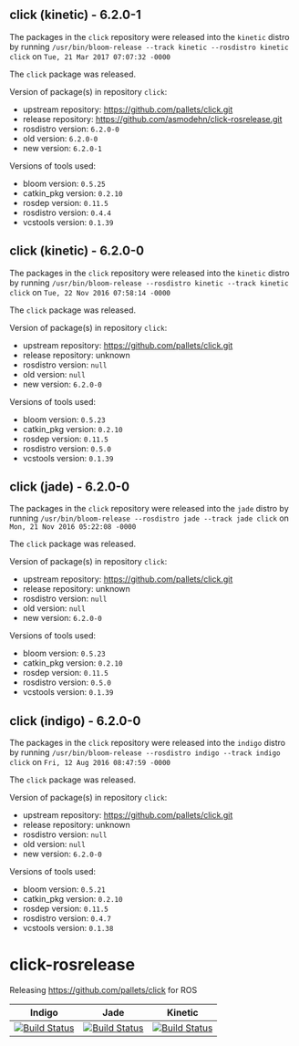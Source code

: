 ## click (kinetic) - 6.2.0-1

The packages in the `click` repository were released into the `kinetic` distro by running `/usr/bin/bloom-release --track kinetic --rosdistro kinetic click` on `Tue, 21 Mar 2017 07:07:32 -0000`

The `click` package was released.

Version of package(s) in repository `click`:

- upstream repository: https://github.com/pallets/click.git
- release repository: https://github.com/asmodehn/click-rosrelease.git
- rosdistro version: `6.2.0-0`
- old version: `6.2.0-0`
- new version: `6.2.0-1`

Versions of tools used:

- bloom version: `0.5.25`
- catkin_pkg version: `0.2.10`
- rosdep version: `0.11.5`
- rosdistro version: `0.4.4`
- vcstools version: `0.1.39`


## click (kinetic) - 6.2.0-0

The packages in the `click` repository were released into the `kinetic` distro by running `/usr/bin/bloom-release --rosdistro kinetic --track kinetic click` on `Tue, 22 Nov 2016 07:58:14 -0000`

The `click` package was released.

Version of package(s) in repository `click`:

- upstream repository: https://github.com/pallets/click.git
- release repository: unknown
- rosdistro version: `null`
- old version: `null`
- new version: `6.2.0-0`

Versions of tools used:

- bloom version: `0.5.23`
- catkin_pkg version: `0.2.10`
- rosdep version: `0.11.5`
- rosdistro version: `0.5.0`
- vcstools version: `0.1.39`


## click (jade) - 6.2.0-0

The packages in the `click` repository were released into the `jade` distro by running `/usr/bin/bloom-release --rosdistro jade --track jade click` on `Mon, 21 Nov 2016 05:22:08 -0000`

The `click` package was released.

Version of package(s) in repository `click`:

- upstream repository: https://github.com/pallets/click.git
- release repository: unknown
- rosdistro version: `null`
- old version: `null`
- new version: `6.2.0-0`

Versions of tools used:

- bloom version: `0.5.23`
- catkin_pkg version: `0.2.10`
- rosdep version: `0.11.5`
- rosdistro version: `0.5.0`
- vcstools version: `0.1.39`


## click (indigo) - 6.2.0-0

The packages in the `click` repository were released into the `indigo` distro by running `/usr/bin/bloom-release --rosdistro indigo --track indigo click` on `Fri, 12 Aug 2016 08:47:59 -0000`

The `click` package was released.

Version of package(s) in repository `click`:

- upstream repository: https://github.com/pallets/click.git
- release repository: unknown
- rosdistro version: `null`
- old version: `null`
- new version: `6.2.0-0`

Versions of tools used:

- bloom version: `0.5.21`
- catkin_pkg version: `0.2.10`
- rosdep version: `0.11.5`
- rosdistro version: `0.4.7`
- vcstools version: `0.1.38`


# click-rosrelease
Releasing https://github.com/pallets/click for ROS

| Indigo | Jade | Kinetic |
|:------:|:----:|:-------:|
| [![Build Status](https://travis-ci.org/asmodehn/click-rosrelease.svg?branch=release%2Findigo%2Fclick)](https://travis-ci.org/asmodehn/click-rosrelease) | [![Build Status](https://travis-ci.org/asmodehn/click-rosrelease.svg?branch=release%2Fjade%2Fclick)](https://travis-ci.org/asmodehn/click-rosrelease) | [![Build Status](https://travis-ci.org/asmodehn/click-rosrelease.svg?branch=release%2Fkinetic%2Fclick)](https://travis-ci.org/asmodehn/click-rosrelease) |


